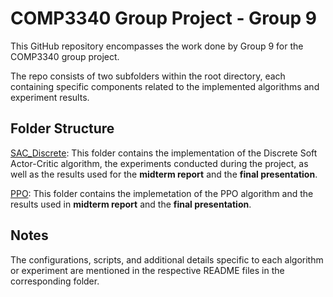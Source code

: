 # COMP3340 Group Project - Group 9

This GitHub repository encompasses the work done by Group 9 for the COMP3340 group project. 

The repo consists of two subfolders within the root directory, each containing specific components related to the implemented algorithms and experiment results.

## Folder Structure

[SAC_Discrete](SAC_Discrete): This folder contains the implementation of the Discrete Soft Actor-Critic algorithm, the experiments conducted during the project, as well as the results used for the **midterm report** and the **final presentation**.

[PPO](PPO): This folder contains the implemetation of the PPO algorithm and the results used in **midterm report** and the **final presentation**.

## Notes

The configurations, scripts, and additional details specific to each algorithm or experiment are mentioned in the respective README files in the corresponding folder.
